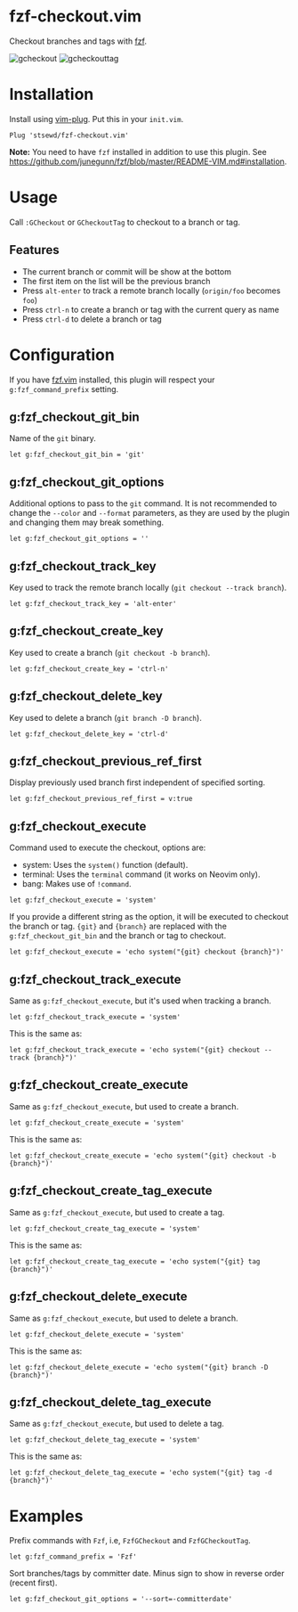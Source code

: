 # fzf-checkout.vim

Checkout branches and tags with [fzf](https://github.com/junegunn/fzf).

![gcheckout](https://user-images.githubusercontent.com/4975310/82736850-2d0bfb00-9cf2-11ea-8eec-8b84e903e805.png)
![gcheckouttag](https://user-images.githubusercontent.com/4975310/82736909-a3106200-9cf2-11ea-8974-dc64d8011f6c.png)

# Installation

Install using [vim-plug](https://github.com/junegunn/vim-plug).
Put this in your `init.vim`.

```vim
Plug 'stsewd/fzf-checkout.vim'
```

**Note:** You need to have `fzf` installed in addition to use this plugin.
See <https://github.com/junegunn/fzf/blob/master/README-VIM.md#installation>.

# Usage

Call `:GCheckout` or `GCheckoutTag` to checkout to a branch or tag.

## Features

- The current branch or commit will be show at the bottom
- The first item on the list will be the previous branch
- Press `alt-enter` to track a remote branch locally (`origin/foo` becomes `foo`)
- Press `ctrl-n` to create a branch or tag with the current query as name
- Press `ctrl-d` to delete a branch or tag

# Configuration

If you have [fzf.vim](https://github.com/junegunn/fzf.vim) installed,
this plugin will respect your `g:fzf_command_prefix` setting.

## g:fzf_checkout_git_bin

Name of the `git` binary.

```vim
let g:fzf_checkout_git_bin = 'git'
```

## g:fzf_checkout_git_options

Additional options to pass to the `git` command. It is not recommended to change the
`--color` and `--format` parameters, as they are used by the plugin and changing them
may break something.

```vim
let g:fzf_checkout_git_options = ''
```

## g:fzf_checkout_track_key

Key used to track the remote branch locally (`git checkout --track branch`).

```vim
let g:fzf_checkout_track_key = 'alt-enter'
```

## g:fzf_checkout_create_key

Key used to create a branch (`git checkout -b branch`).

```vim
let g:fzf_checkout_create_key = 'ctrl-n'
```

## g:fzf_checkout_delete_key

Key used to delete a branch (`git branch -D branch`).

```vim
let g:fzf_checkout_delete_key = 'ctrl-d'
```

## g:fzf_checkout_previous_ref_first

Display previously used branch first independent of specified sorting.

```vim
let g:fzf_checkout_previous_ref_first = v:true
```

## g:fzf_checkout_execute

Command used to execute the checkout, options are:

- system: Uses the `system()` function (default).
- terminal: Uses the `terminal` command (it works on Neovim only).
- bang: Makes use of `!command`.

```vim
let g:fzf_checkout_execute = 'system'
```

If you provide a different string as the option,
it will be executed to checkout the branch or tag.
`{git}` and `{branch}` are replaced with the `g:fzf_checkout_git_bin` and the branch or tag to checkout.

```vim
let g:fzf_checkout_execute = 'echo system("{git} checkout {branch}")'
```

## g:fzf_checkout_track_execute

Same as `g:fzf_checkout_execute`, but it's used when tracking a branch.

```vim
let g:fzf_checkout_track_execute = 'system'
```

This is the same as:

```vim
let g:fzf_checkout_track_execute = 'echo system("{git} checkout --track {branch}")'
```

## g:fzf_checkout_create_execute

Same as `g:fzf_checkout_execute`, but used to create a branch.

```vim
let g:fzf_checkout_create_execute = 'system'
```

This is the same as:

```vim
let g:fzf_checkout_create_execute = 'echo system("{git} checkout -b {branch}")'
```

## g:fzf_checkout_create_tag_execute

Same as `g:fzf_checkout_execute`, but used to create a tag.

```vim
let g:fzf_checkout_create_tag_execute = 'system'
```

This is the same as:

```vim
let g:fzf_checkout_create_tag_execute = 'echo system("{git} tag {branch}")'
```

## g:fzf_checkout_delete_execute

Same as `g:fzf_checkout_execute`, but used to delete a branch.

```vim
let g:fzf_checkout_delete_execute = 'system'
```

This is the same as:

```vim
let g:fzf_checkout_delete_execute = 'echo system("{git} branch -D {branch}")'
```

## g:fzf_checkout_delete_tag_execute

Same as `g:fzf_checkout_execute`, but used to delete a tag.

```vim
let g:fzf_checkout_delete_tag_execute = 'system'
```

This is the same as:

```vim
let g:fzf_checkout_delete_tag_execute = 'echo system("{git} tag -d {branch}")'
```

# Examples

Prefix commands with `Fzf`, i.e, `FzfGCheckout` and `FzfGCheckoutTag`.

```vim
let g:fzf_command_prefix = 'Fzf'
```

Sort branches/tags by committer date. Minus sign to show in reverse order (recent first).

```vim
let g:fzf_checkout_git_options = '--sort=-committerdate'
```
